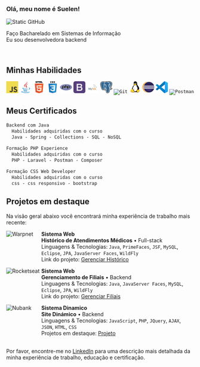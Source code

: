 
### Olá, meu nome é Suelen!

<img src="https://img.shields.io/static/v1?label=Overview&message=suelenmedinape&color=f8efd4&style=for-the-badge&logo=GitHub" alt="Static GitHub">

<p>Faço Bacharelado em Sistemas de Informação<br/> Eu sou desenvolvedora backend</p>  

<br/>
  
## Minhas Habilidades

<code><img height="32" src="https://raw.githubusercontent.com/github/explore/80688e429a7d4ef2fca1e82350fe8e3517d3494d/topics/javascript/javascript.png" alt="Javascript"/></code>
<code><img height="32" src="https://raw.githubusercontent.com/devicons/devicon/master/icons/java/java-original.svg" alt="Java"/></code>
<code><img height="32" src="https://raw.githubusercontent.com/github/explore/80688e429a7d4ef2fca1e82350fe8e3517d3494d/topics/html/html.png" alt="HTML5"/></code>
<code><img height="32" src="https://raw.githubusercontent.com/github/explore/80688e429a7d4ef2fca1e82350fe8e3517d3494d/topics/css/css.png" alt="CSS"/></code>
<code><img height="32" src="https://raw.githubusercontent.com/github/explore/80688e429a7d4ef2fca1e82350fe8e3517d3494d/topics/php/php.png" alt="PHP"/></code>
<code><img height="32" src="https://raw.githubusercontent.com/github/explore/80688e429a7d4ef2fca1e82350fe8e3517d3494d/topics/bootstrap/bootstrap.png" alt="Bootstrap"/></code>
<code><img height="32" src="https://raw.githubusercontent.com/github/explore/80688e429a7d4ef2fca1e82350fe8e3517d3494d/topics/mysql/mysql.png" alt="MySQL"/></code>
<code><img height="32" src="https://raw.githubusercontent.com/github/explore/80688e429a7d4ef2fca1e82350fe8e3517d3494d/topics/postgresql/postgresql.png" alt="PostegreSQL"/></code>
<code><img height="32" src="https://www.vectorlogo.zone/logos/git-scm/git-scm-icon.svg" alt="Git"/></code>
<code><img height="32" src="https://raw.githubusercontent.com/devicons/devicon/master/icons/linux/linux-original.svg" alt="Linux"/></code>
<code><img height="32" src="https://raw.githubusercontent.com/devicons/devicon/master/icons/eclipse/eclipse-original.svg" alt="Eclipse"/></code>
<code><img height="32" src="https://raw.githubusercontent.com/devicons/devicon/master/icons/vscode/vscode-original.svg" alt="VS Code"/></code>
<code><img height="32" src="https://www.vectorlogo.zone/logos/getpostman/getpostman-icon.svg" alt="Postman"/></code>

## Meus Certificados 
```
Backend com Java 
  Habilidades adquiridas com o curso
  Java - Spring - Collections - SQL - NoSQL
```
```
Formação PHP Experience   
  Habilidades adquiridas com o curso
  PHP - Laravel - Postman - Composer
```
```
Formação CSS Web Developer  
  Habilidades adquiridas com o curso
  css - css responsivo - bootstrap
``` 

## Projetos em destaque

Na visão geral abaixo você encontrará minha experiência de trabalho mais recente:

[<img align="left" height="94px" width="94px" alt="Warpnet" src="https://media.istockphoto.com/id/1319031310/pt/foto/doctor-writing-a-medical-prescription.jpg?s=2048x2048&w=is&k=20&c=QYA3MG66k6bTSGUY3QTJq1vWnR_3eCNl2qGajHWqu00="/>](https://www.spacex.com/)

**Sistema Web** \
**Histórico de Atendimentos Médicos** • Full-stack \
Linguagens & Tecnologias: `Java`, `PrimeFaces`, `JSF`, `MySQL`, `Eclipse`, `JPA`, `JavaServer Faces`, `WildFly`\
Link do projeto: [Gerenciar Histórico](https://github.com/suelenmedinape/projeto-JSF-gerenciar-historico)
<br/>

[<img align="left" height="94px" width="94px" alt="Rocketseat" src="https://media.istockphoto.com/id/517374252/pt/foto/edif%C3%ADcio-de-escrit%C3%B3rios-de-neg%C3%B3cios-em-londres-inglaterra.jpg?s=612x612&w=is&k=20&c=6A2RhVRA8tTw90_Thm59MlwKyRJYEIK_9MZ7FIIM0PE="/>](https://rocketseat.com.br/)

**Sistema Web** \
**Gerenciamento de Filiais** • Backend \
Linguagens & Tecnologias: `Java`, `JavaServer Faces`, `MySQL`, `Eclipse`, `JPA`, `WildFly`\
Link do projeto: [Gerenciar Filiais](https://github.com/suelenmedinape/projeto-JSF)
<br/>

[<img align="left" height="94px" width="94px" alt="Nubank" src="https://media.istockphoto.com/id/1136302538/pt/vetorial/thunder-electricity-power-icon.jpg?s=612x612&w=is&k=20&c=G3stlUMj3Oru20RLAl6EeRYIP8J90wtb6JYYdHIRUqI="/>](https://nubank.com.br/)

**Sistema Dinamico** \
**Site Dinámico** • Backend \
Linguagens & Tecnologias: `JavaScript`, `PHP`, `JQuery`, `AJAX`, `JSON`, `HTML`, `CSS` \
Projetos em destaque: [Projeto](https://github.com/suelenmedinape/dinamyc-project)
<br/>
<br/>

Por favor, encontre-me no [LinkedIn](https://www.linkedin.com/in/suelen-medina-aa57872a3/) para uma descrição mais detalhada da minha experiência de trabalho, educação e certificação.
